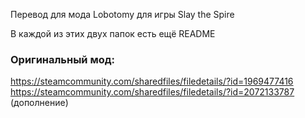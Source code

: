 Перевод для мода Lobotomy для игры Slay the Spire

В каждой из этих двух папок есть ещё README 

### Оригинальный мод:
https://steamcommunity.com/sharedfiles/filedetails/?id=1969477416
https://steamcommunity.com/sharedfiles/filedetails/?id=2072133787 (дополнение)
